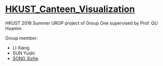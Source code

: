 # [HKUST_Canteen_Visualization](https://sausage-song.github.io/HKUST_Canteen_Visualization/)
HKUST 2018 Summer UROP project of Group One supervised by Prof. QU Huamin. 
  
Group member:  
- LI Xiang  
- SUN Yushi  
- [SONG Sizhe](https://sausage-song.github.io/)   
